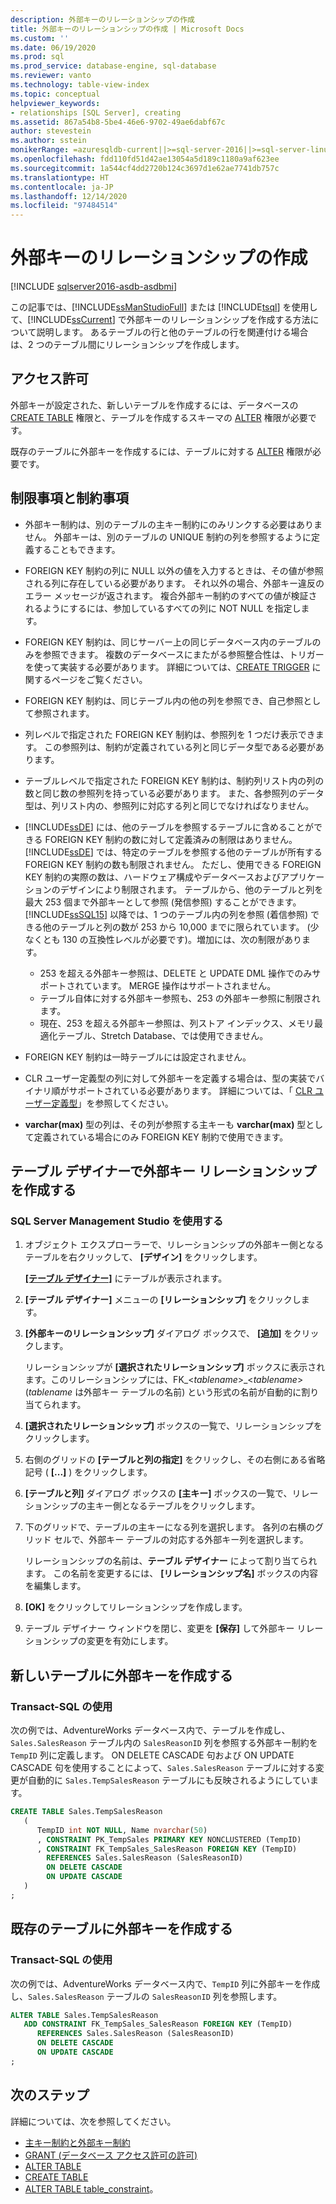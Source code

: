 ```yaml
---
description: 外部キーのリレーションシップの作成
title: 外部キーのリレーションシップの作成 | Microsoft Docs
ms.custom: ''
ms.date: 06/19/2020
ms.prod: sql
ms.prod_service: database-engine, sql-database
ms.reviewer: vanto
ms.technology: table-view-index
ms.topic: conceptual
helpviewer_keywords:
- relationships [SQL Server], creating
ms.assetid: 867a54b8-5be4-46e6-9702-49ae6dabf67c
author: stevestein
ms.author: sstein
monikerRange: =azuresqldb-current||>=sql-server-2016||>=sql-server-linux-2017||=azuresqldb-mi-current
ms.openlocfilehash: fdd110fd51d42ae13054a5d189c1180a9af623ee
ms.sourcegitcommit: 1a544cf4dd2720b124c3697d1e62ae7741db757c
ms.translationtype: HT
ms.contentlocale: ja-JP
ms.lasthandoff: 12/14/2020
ms.locfileid: "97484514"
---
```

# <a name="create-foreign-key-relationships"></a>外部キーのリレーションシップの作成


[!INCLUDE [sqlserver2016-asdb-asdbmi](../../includes/applies-to-version/sqlserver2016-asdb-asdbmi.md)]

この記事では、[!INCLUDE[ssManStudioFull](../../includes/ssmanstudiofull-md.md)] または [!INCLUDE[tsql](../../includes/tsql-md.md)] を使用して、[!INCLUDE[ssCurrent](../../includes/sscurrent-md.md)] で外部キーのリレーションシップを作成する方法について説明します。 あるテーブルの行と他のテーブルの行を関連付ける場合は、2 つのテーブル間にリレーションシップを作成します。

## <a name="permissions"></a>アクセス許可

外部キーが設定された、新しいテーブルを作成するには、データベースの [CREATE TABLE](../../t-sql/statements/create-table-transact-sql.md) 権限と、テーブルを作成するスキーマの [ALTER](../../t-sql/statements/alter-schema-transact-sql.md) 権限が必要です。

既存のテーブルに外部キーを作成するには、テーブルに対する [ALTER](../../t-sql/statements/alter-table-transact-sql.md) 権限が必要です。

## <a name="limits-and-restrictions"></a><a name="BeforeYouBegin"></a>制限事項と制約事項

- 外部キー制約は、別のテーブルの主キー制約にのみリンクする必要はありません。 外部キーは、別のテーブルの UNIQUE 制約の列を参照するように定義することもできます。
- FOREIGN KEY 制約の列に NULL 以外の値を入力するときは、その値が参照される列に存在している必要があります。 それ以外の場合、外部キー違反のエラー メッセージが返されます。 複合外部キー制約のすべての値が検証されるようにするには、参加しているすべての列に NOT NULL を指定します。
- FOREIGN KEY 制約は、同じサーバー上の同じデータベース内のテーブルのみを参照できます。 複数のデータベースにまたがる参照整合性は、トリガーを使って実装する必要があります。 詳細については、[CREATE TRIGGER](../../t-sql/statements/create-trigger-transact-sql.md) に関するページをご覧ください。
- FOREIGN KEY 制約は、同じテーブル内の他の列を参照でき、自己参照として参照されます。
- 列レベルで指定された FOREIGN KEY 制約は、参照列を 1 つだけ表示できます。 この参照列は、制約が定義されている列と同じデータ型である必要があります。
- テーブルレベルで指定された FOREIGN KEY 制約は、制約列リスト内の列の数と同じ数の参照列を持っている必要があります。 また、各参照列のデータ型は、列リスト内の、参照列に対応する列と同じでなければなりません。
- [!INCLUDE[ssDE](../../includes/ssde-md.md)] には、他のテーブルを参照するテーブルに含めることができる FOREIGN KEY 制約の数に対して定義済みの制限はありません。 [!INCLUDE[ssDE](../../includes/ssde-md.md)] では、特定のテーブルを参照する他のテーブルが所有する FOREIGN KEY 制約の数も制限されません。 ただし、使用できる FOREIGN KEY 制約の実際の数は、ハードウェア構成やデータベースおよびアプリケーションのデザインにより制限されます。 テーブルから、他のテーブルと列を最大 253 個まで外部キーとして参照 (発信参照) することができます。 [!INCLUDE[ssSQL15](../../includes/sssql15-md.md)] 以降では、1 つのテーブル内の列を参照 (着信参照) できる他のテーブルと列の数が 253 から 10,000 までに限られています。 (少なくとも 130 の互換性レベルが必要です)。増加には、次の制限があります。

  - 253 を超える外部キー参照は、DELETE と UPDATE DML 操作でのみサポートされています。 MERGE 操作はサポートされません。
  - テーブル自体に対する外部キー参照も、253 の外部キー参照に制限されます。
  - 現在、253 を超える外部キー参照は、列ストア インデックス、メモリ最適化テーブル、Stretch Database、では使用できません。

- FOREIGN KEY 制約は一時テーブルには設定されません。
- CLR ユーザー定義型の列に対して外部キーを定義する場合は、型の実装でバイナリ順がサポートされている必要があります。 詳細については、「 [CLR ユーザー定義型](../../relational-databases/clr-integration-database-objects-user-defined-types/clr-user-defined-types.md)」を参照してください。
- **varchar(max)** 型の列は、その列が参照する主キーも **varchar(max)** 型として定義されている場合にのみ FOREIGN KEY 制約で使用できます。

## <a name="create-a-foreign-key-relationship-in-table-designer"></a>テーブル デザイナーで外部キー リレーションシップを作成する

### <a name="using-sql-server-management-studio"></a>SQL Server Management Studio を使用する

1. オブジェクト エクスプローラーで、リレーションシップの外部キー側となるテーブルを右クリックして、 **[デザイン]** をクリックします。

   [ **[テーブル デザイナー]**](../../ssms/visual-db-tools/design-tables-visual-database-tools.md) にテーブルが表示されます。
2. **[テーブル デザイナー]** メニューの **[リレーションシップ]** をクリックします。
3. **[外部キーのリレーションシップ]** ダイアログ ボックスで、 **[追加]** をクリックします。

   リレーションシップが **[選択されたリレーションシップ]** ボックスに表示されます。このリレーションシップには、FK_\<*tablename*>_\<*tablename*> (*tablename* は外部キー テーブルの名前) という形式の名前が自動的に割り当てられます。
4. **[選択されたリレーションシップ]** ボックスの一覧で、リレーションシップをクリックします。
5. 右側のグリッドの **[テーブルと列の指定]** をクリックし、その右側にある省略記号 ( **[...]** ) をクリックします。
6. **[テーブルと列]** ダイアログ ボックスの **[主キー]** ボックスの一覧で、リレーションシップの主キー側となるテーブルをクリックします。
7. 下のグリッドで、テーブルの主キーになる列を選択します。 各列の右横のグリッド セルで、外部キー テーブルの対応する外部キー列を選択します。

   リレーションシップの名前は、**テーブル デザイナー** によって割り当てられます。 この名前を変更するには、 **[リレーションシップ名]** ボックスの内容を編集します。
8. **[OK]** をクリックしてリレーションシップを作成します。
9. テーブル デザイナー ウィンドウを閉じ、変更を **[保存]** して外部キー リレーションシップの変更を有効にします。

## <a name="create-a-foreign-key-in-a-new-table"></a>新しいテーブルに外部キーを作成する

### <a name="using-transact-sql"></a>Transact-SQL の使用

次の例では、AdventureWorks データベース内で、テーブルを作成し、`Sales.SalesReason` テーブル内の `SalesReasonID` 列を参照する外部キー制約を `TempID` 列に定義します。 ON DELETE CASCADE 句および ON UPDATE CASCADE 句を使用することによって、`Sales.SalesReason` テーブルに対する変更が自動的に `Sales.TempSalesReason` テーブルにも反映されるようにしています。    

```sql
CREATE TABLE Sales.TempSalesReason 
   (
      TempID int NOT NULL, Name nvarchar(50)
      , CONSTRAINT PK_TempSales PRIMARY KEY NONCLUSTERED (TempID)
      , CONSTRAINT FK_TempSales_SalesReason FOREIGN KEY (TempID)
        REFERENCES Sales.SalesReason (SalesReasonID)
        ON DELETE CASCADE
        ON UPDATE CASCADE
   )
;
```

## <a name="create-a-foreign-key-in-an-existing-table"></a>既存のテーブルに外部キーを作成する

### <a name="using-transact-sql"></a>Transact-SQL の使用
次の例では、AdventureWorks データベース内で、`TempID` 列に外部キーを作成し、`Sales.SalesReason` テーブルの `SalesReasonID` 列を参照します。

```sql
ALTER TABLE Sales.TempSalesReason
   ADD CONSTRAINT FK_TempSales_SalesReason FOREIGN KEY (TempID)
      REFERENCES Sales.SalesReason (SalesReasonID)
      ON DELETE CASCADE
      ON UPDATE CASCADE
;
```

## <a name="next-steps"></a>次のステップ

詳細については、次を参照してください。

- [主キー制約と外部キー制約](primary-and-foreign-key-constraints.md)
- [GRANT (データベース アクセス許可の許可)](../../t-sql/statements/grant-database-permissions-transact-sql.md)
- [ALTER TABLE](../../t-sql/statements/alter-table-transact-sql.md)
- [CREATE TABLE](../../t-sql/statements/create-table-transact-sql.md)
- [ALTER TABLE table_constraint](../../t-sql/statements/alter-table-table-constraint-transact-sql.md)。

